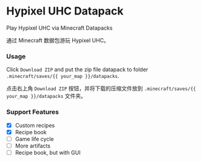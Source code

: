 # Hypixel UHC Datapack

Play Hypixel UHC via Minecraft Datapacks

通过 Minecraft 数据包游玩 Hypixel UHC。

### Usage

Click `Download ZIP` and put the zip file datapack to folder `.minecraft/saves/{{ your_map }}/datapacks`.

点击右上角 `Download ZIP` 按钮，并将下载的压缩文件放到 `.minecraft/saves/{{ your_map }}/datapacks` 文件夹。

### Support Features

- [x] Custom recipes
- [x] Recipe book
- [ ] Game life cycle
- [ ] More artifacts
- [ ] Recipe book, but with GUI
